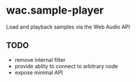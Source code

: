 # wac.sample-player

Load and playback samples via the Web Audio API

## TODO
- remove internal filter
- provide ablity to connect to arbitrary node
- expose minimal API
